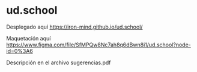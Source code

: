 # ud.school

Desplegado aquí https://iron-mind.github.io/ud.school/

Maquetación aquí https://www.figma.com/file/SfMPQw8Nc7ah8q6dBwn8i1/ud.school?node-id=0%3A6

Descripción en el archivo sugerencias.pdf 
